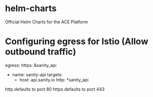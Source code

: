 # helm-charts
Official Helm Charts for the ACE Platform

# Configuring egress for Istio (Allow outbound traffic)
egress:
  https: &sanity_api
  - name: sanity-api
    targets: 
    - host: api.sanity.io
  http: *sanity_api

  http defaults to port 80
  https defaults to port 443